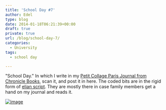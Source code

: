 ```yaml
---
title: 'School Day #7'
author: Edel
type: blog
date: 2014-01-18T06:21:39+00:00
draft: true
private: true
url: /blog/school-day-7/
categories:
  - University
tags:
  - school day

---
```

"School Day." In which I write in my [Petit Collage Paris Journal from Chronicle Books][1], scan it, and post it in here. The coded bits are in the rigid form of [elian script][2]. They are mostly there in case family members get a hand on my journal and reads it.

[<img title="20140117_232127.jpg" class="img-responsive" alt="image" src="http://scattered.me/wp-content/uploads/2014/01/wpid-20140117_232127.jpg" />][3]




 [1]: http://www.chroniclebooks.com/titles/petit-collage-paris-journal.html
 [2]: http://www.ccelian.com/concepca.html
 [3]: http://scattered.me/wp-content/uploads/2014/01/wpid-20140117_232127.jpg